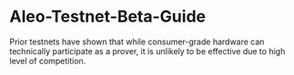 # Aleo-Testnet-Beta-Guide
Prior testnets have shown that while consumer-grade hardware can technically participate as a prover, it is unlikely to be effective due to high level of competition.
